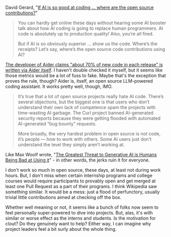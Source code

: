 
David Gerard, "[If AI is so good at coding … where are the open source contributions?](https://pivot-to-ai.com/2025/05/13/if-ai-is-so-good-at-coding-where-are-the-open-source-contributions/)"

> You can hardly get online these days without hearing some AI booster talk about how AI coding is going to replace human programmers. AI code is absolutely up to production quality! Also, you’re all fired.
> 
> But if AI is so obviously superior … show us the code. Where’s the receipts? Let’s say, where’s the open source code contributions using AI?

[The developer of Aider claims "about 70% of new code in each release" is written via Aider itself](https://aider.chat/docs/faq.html#what-llms-do-you-use-to-build-aider). I haven't double checked it myself, but it seems like those metrics would be a lot of fuss to fake. Maybe that's the exception that proves the rule, though? Aider is, itself, an open source LLM-powered coding assistant. It works pretty well, though, IMO.

> It’s true that a lot of open source projects really hate AI code. There’s several objections, but the biggest one is that users who don’t understand their own lack of competence spam the projects with time-wasting AI garbage. The Curl project banned AI-generated security reports because they were getting flooded with automated AI-generated “bug bounty” requests.
> 
> More broadly, the very hardest problem in open source is not code, it’s people — how to work with others. Some AI users just don’t understand the level they simply aren’t working at.

Like Max Woolf wrote, "[The Greatest Threat to Generative AI is Humans Being Bad at Using it](https://minimaxir.com/2023/10/ai-sturgeons-law/)" - in other words, the jerks ruin it for everyone. 

I don't work so much in open source, these days, at least not during work hours. But, I don't miss when certain internship programs and college courses would require participants to provably open and get merged at least one Pull Request as a part of their programs. I think Wikipedia saw something similar. It would be a mess: just a flood of perfunctory, usually trivial little contributions aimed at checking off the box.

Whether well meaning or not, it seems like a bunch of folks now seem to feel personally super-powered to dive into projects. But, alas, it's with similar or worse effect as the interns and students. Is the motivation for clout? Do they genuinely want to help? Either way, I can imagine why project leaders feel a bit surly about the whole thing.
